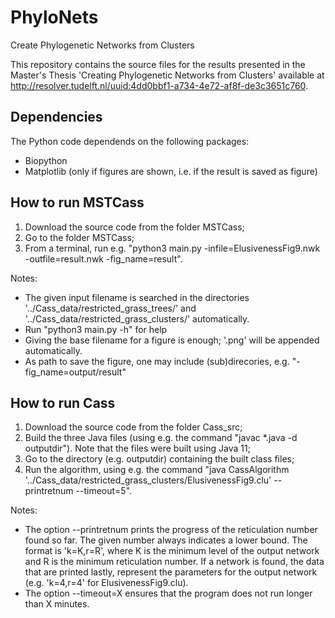 # PhyloNets
Create Phylogenetic Networks from Clusters

This repository contains the source files for the results presented in the Master's Thesis 'Creating Phylogenetic Networks from Clusters' available at http://resolver.tudelft.nl/uuid:4dd0bbf1-a734-4e72-af8f-de3c3651c760.

## Dependencies
The Python code dependends on the following packages:
- Biopython
- Matplotlib (only if figures are shown, i.e. if the result is saved as figure)

## How to run MSTCass
1. Download the source code from the folder MSTCass;
2. Go to the folder MSTCass;
3. From a terminal, run e.g. "python3 main.py -infile=ElusivenessFig9.nwk -outfile=result.nwk -fig_name=result".

Notes:
- The given input filename is searched in the directories '../Cass_data/restricted_grass_trees/' and '../Cass_data/restricted_grass_clusters/' automatically.
- Run "python3 main.py -h" for help
- Giving the base filename for a figure is enough; '.png' will be appended automatically.
- As path to save the figure, one may include (sub)direcories, e.g. "-fig_name=output/result"

## How to run Cass
1. Download the source code from the folder Cass_src;
2. Build the three Java files (using e.g. the command "javac *.java -d outputdir"). Note that the files were built using Java 11;
3. Go to the directory (e.g. outputdir) containing the built class files;
4. Run the algorithm, using e.g. the command "java CassAlgorithm '../Cass_data/restricted_grass_clusters/ElusivenessFig9.clu' --printretnum --timeout=5".

Notes:
- The option --printretnum prints the progress of the reticulation number found so far. The given number always indicates a lower bound. The format is 'k=K,r=R', where K is the minimum level of the output network and R is the minimum reticulation number. If a network is found, the data that are printed lastly, represent the parameters for the output network (e.g. 'k=4,r=4' for ElusivenessFig9.clu).
- The option --timeout=X ensures that the program does not run longer than X minutes.
